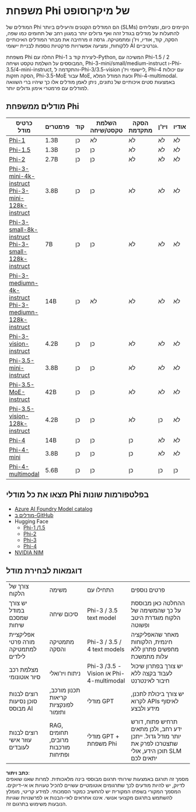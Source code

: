 # משפחת Phi של מיקרוסופט

המודלים של Phi הם המודלים הקטנים והיעילים ביותר (SLMs) הקיימים כיום, ומצליחים להתעלות על מודלים בגודל זהה ואף גדולים יותר במגוון רחב של תחומים כמו שפה, הסקה, קוד, אודיו, ויז'ן ומתמטיקה. גרסה זו מרחיבה את מבחר המודלים האיכותיים ללקוחות, ומציעה אפשרויות פרקטיות נוספות לבניית יישומי AI גנרטיביים.

משפחת Phi החלה עם Phi-1 ליצירת קוד ב-Python, המשיכה עם Phi-1.5 / 2 המבוססים על השלמת טקסט ושיחה, Phi-3-mini/small/medium-instruct ו-Phi-3.5/4-mini-instruct, והתקדמה ל-Phi-3/3.5-vision ליישומי ויז'ן, Phi-4 עם יכולות הסקה חזקות, Phi-3.5-MoE עבור MoE, וכעת המודל המלא Phi-4-multimodal. באמצעות סטים איכותיים של נתונים, ניתן לאמן מודלים אלו כך שיהיו ברי השוואה למודלים עם פרמטרי אימון גדולים יותר.

## מודלים ממשפחת Phi

<div style="font-size:8px">

| כרטיס מודל | פרמטרים | קוד | השלמת טקסט/שיחה | הסקה מתקדמת | ויז'ן | אודיו | MoE |
| - | -  | - | - |- |- |- |- |
|[Phi-1](https://huggingface.co/microsoft/phi-1)|1.3B| כן | לא | לא | לא | לא | לא |
|[Phi-1.5](https://huggingface.co/microsoft/phi-1_5)|1.3B| כן | כן | לא | לא | לא | לא |
|[Phi-2](https://huggingface.co/microsoft/phi-1_5)|2.7B| כן | כן | לא | לא | לא | לא |
|[Phi-3-mini-4k-instruct](https://huggingface.co/microsoft/Phi-3-mini-4k-instruct)<br/>[Phi-3-mini-128k-instruct](https://huggingface.co/microsoft/Phi-3-mini-128k-instruct)|3.8B| כן | כן | לא | לא | לא | לא |
|[Phi-3-small-8k-instruct](https://huggingface.co/microsoft/Phi-3-small-8k-instruct)<br/>[Phi-3-small-128k-instruct](https://huggingface.co/microsoft/Phi-3-small-128k-instruct)<br/>|7B| כן | כן | לא | לא | לא | לא |
|[Phi-3-mediumn-4k-instruct](https://huggingface.co/microsoft/Phi-3-medium-4k-instruct)<br>[Phi-3-mediumn-128k-instruct](https://huggingface.co/microsoft/Phi-3-medium-128k-instruct)|14B| כן | לא | לא | לא | לא | לא |
|[Phi-3-vision-instruct](https://huggingface.co/microsoft/Phi-3-vision-128k-instruct)|4.2B| כן | כן | לא | לא | לא | לא |
|[Phi-3.5-mini-instruct](https://huggingface.co/microsoft/Phi-3.5-mini-instruct)|3.8B| כן | כן | לא | לא | לא | לא |
|[Phi-3.5-MoE-instruct](https://huggingface.co/microsoft/Phi-3.5-MoE-instruct)|42B| כן | כן | לא | לא | לא | כן |
|[Phi-3.5-vision-128k-instruct](https://huggingface.co/microsoft/Phi-3.5-vision-instruct)|4.2B| כן | כן | לא | כן | לא | לא |
|[Phi-4](https://huggingface.co/microsoft/phi-4)|14B| כן | כן | כן | לא | לא | לא |
|[Phi-4-mini](../../../../../md/01.Introduction/01)|3.8B| כן | כן | כן | לא | לא | לא |
|[Phi-4-multimodal](../../../../../md/01.Introduction/01)|5.6B| כן | כן | כן | כן | כן | לא |

</div>

## **מצאו את כל מודלי Phi בפלטפורמות שונות**

- [Azure AI Foundry Model catalog](https://ai.azure.com/explore/models?selectedCollection=phi)  
- [מודלים ב-GitHub](https://github.com/marketplace?query=Phi&type=models)  
- Hugging Face  
  - [Phi-1 /1.5](https://huggingface.co/collections/microsoft/phi-1-6626e29134744e94e222d572)  
  - [Phi-2](https://huggingface.co/microsoft/phi-2)  
  - [Phi-3](https://huggingface.co/collections/microsoft/phi-3-6626e15e9585a200d2d761e3)  
  - [Phi-4](https://huggingface.co/collections/microsoft/phi-4-677e9380e514feb5577a40e4)  
- [NVIDIA NIM](https://build.nvidia.com/search?q=Phi)

## דוגמאות לבחירת מודל

| | | | |
|-|-|-|-|
| צורך של הלקוח | משימה | התחילו עם | פרטים נוספים |
| יש צורך במודל שמסכם שיחות | סיכום שיחה | Phi-3 / 3.5 text model | ההחלטה כאן מבוססת על כך שהמשימה של הלקוח מוגדרת היטב ופשוטה |
| אפליקציית מורה פרטי למתמטיקה לילדים | מתמטיקה והסקה | Phi-3 / 3.5 / 4 text models | מאחר שהאפליקציה חינמית, הלקוחות מחפשים פתרון ללא עלות מתמשכת |
| מצלמת רכב סיור אוטונומי | ניתוח ויז'ואלי | Phi-3 /3.5 -Vision או Phi-4-multimodal | יש צורך בפתרון שיכול לעבוד בקצה ללא חיבור לאינטרנט |
| רוצים לבנות סוכן נסיעות מבוסס AI | תכנון מורכב, קריאות לפונקציות ותזמור | מודלי GPT | יש צורך ביכולת לתכנן, לקרוא APIs לאיסוף מידע ולבצע |
| רוצים לבנות עוזר אישי לעובדים | RAG, תחומים מרובים, מורכבות ופתיחות | מודלי GPT + משפחת Phi | תרחיש פתוח, דורש ידע רחב, ולכן מתאים יותר מודל גדול. ייתכן שתצטרכו לפרק את תוכן הידע, אולי SLM יתאים לכם | 

**כתב ויתור**:  
מסמך זה תורגם באמצעות שירותי תרגום מבוססי בינה מלאכותית. למרות שאנו שואפים לדיוק, יש להיות מודעים לכך שתרגומים אוטומטיים עשויים להכיל טעויות או אי-דיוקים. המסמך המקורי בשפתו המקורית יש להחשיב כמקור הסמכותי. למידע קריטי, מומלץ להשתמש בתרגום מקצועי אנושי. איננו אחראים לאי-הבנות או לפרשנויות שגויות הנובעות משימוש בתרגום זה.